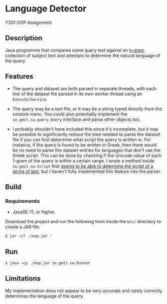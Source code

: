 # Language Detector

Y3S1 OOP Assignment

## Description

Java programme that compares some query text against an [n-gram](https://en.wikipedia.org/wiki/N-gram) collection of subject text and attempts to determine the 
natural language of the query.

## Features

- The query and dataset are both parsed in separate threads, with each line of the dataset file parsed in its own worker thread using an `ExecutorService`.

- The query may be a text file, or it may be a string typed directly from the console menu. You could also potentially implement the `ie.gmit.sw.query.Query` 
interface and parse other objects too.

- I probably shouldn't have included this since it's incomplete, but it may be possible to significantly reduce the time needed to parse the dataset file if 
you can first determine what script the query is written in. For instance, if the query is found to be written in Greek, then there would be no need to parse 
the dataset entries for languages that don't use the Greek script. This can be done by checking if the Unicode value of each 1-gram of the query is within a certain range. 
I wrote a method inside `ie.gmit.sw.Script` that [seems to be able to determine the script of a string of text](https://user-images.githubusercontent.com/37158241/71834878-2b75c980-30a8-11ea-9ee4-f2759bda204b.png), 
but I haven't fully implemented this feature into the parser.

## Build

### Requirements

- JavaSE-11, or higher.

Download the project and run the following from inside the `bin/` directory to create a JAR file.

```sh
$ jar –cf ./oop.jar *
```

## Run

```sh
$ java –cp ./oop.jar ie.gmit.sw.Runner
```

## Limitations

My implementation does not appear to be very accurate and rarely correctly determines the language of the query.
